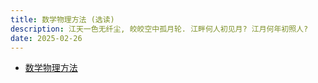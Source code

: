 ```yaml
---
title: 数学物理方法 (选读)
description: 江天一色无纤尘, 皎皎空中孤月轮. 江畔何人初见月? 江月何年初照人?
date: 2025-02-26
---
```


- [数学物理方法](https://book.douban.com/subject/10517521/)
